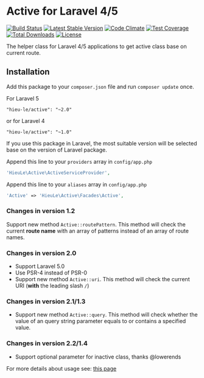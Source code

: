 Active for Laravel 4/5
======
[![Build Status](https://travis-ci.org/letrunghieu/active.png?branch=master)](https://travis-ci.org/letrunghieu/active)
[![Latest Stable Version](https://poser.pugx.org/hieu-le/active/v/stable.svg)](https://packagist.org/packages/hieu-le/active)
[![Code Climate](https://codeclimate.com/github/letrunghieu/active/badges/gpa.svg)](https://codeclimate.com/github/letrunghieu/active)
[![Test Coverage](https://codeclimate.com/github/letrunghieu/active/badges/coverage.svg)](https://codeclimate.com/github/letrunghieu/active/coverage)
[![Total Downloads](https://poser.pugx.org/hieu-le/active/downloads.svg)](https://packagist.org/packages/hieu-le/active)
[![License](https://poser.pugx.org/hieu-le/active/license.svg)](https://packagist.org/packages/hieu-le/active)

The helper class for Laravel 4/5 applications to get active class base on current route.
## Installation

Add this package to your `composer.json` file and run `composer update` once.

For Laravel 5

```
"hieu-le/active": "~2.0"
```

or for Laravel 4

```
"hieu-le/active": "~1.0"
```

If you use this package in Laravel, the most suitable version will be selected base on the version of Laravel package.

Append this line to your `providers` array in `config/app.php`

```php
'HieuLe\Active\ActiveServiceProvider',
```

Append this line to your `aliases` array in `config/app.php`

```php
'Active' => 'HieuLe\Active\Facades\Active',
```

### Changes in version 1.2
Support new method `Active::routePattern`. This method will check the current **route name** with an array of patterns instead of an array of route names.

### Changes in version 2.0

* Support Laravel 5.0
* Use PSR-4 instead of PSR-0
* Support new method `Active::uri`. This method will check the current URI (**with** the leading slash `/`)

### Changes in version 2.1/1.3

* Support new method `Active::query`. This method will check whether the value of an query string parameter equals to or contains a specified value.

### Changes in version 2.2/1.4

* Support optional parameter for inactive class, thanks @lowerends

For more details about usage see: [this page](http://www.hieule.info/products/active-class-helper-laravel-4/)
